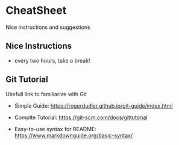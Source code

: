 # CheatSheet
Nice instructions and suggestions

## Nice Instructions

 * every two hours, take a break!  


## Git Tutorial
Usefull link to familiarize with Git

 * Simple Guide: https://rogerdudler.github.io/git-guide/index.html

 * Complte Tutorial: https://git-scm.com/docs/gittutorial

 * Easy-to-use syntax for README: https://www.markdownguide.org/basic-syntax/
